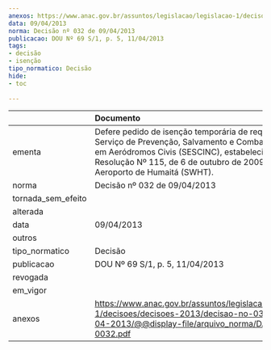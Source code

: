 ```yaml
---
anexos: https://www.anac.gov.br/assuntos/legislacao/legislacao-1/decisoes/decisoes-2013/decisao-no-032-de-09-04-2013/@@display-file/arquivo_norma/DA2013-0032.pdf
data: 09/04/2013
norma: Decisão nº 032 de 09/04/2013
publicacao: DOU Nº 69 S/1, p. 5, 11/04/2013
tags:
- decisão
- isenção
tipo_normatico: Decisão
hide: 
- toc 
 
---
```


|                    | Documento                                                                                                                                                                                                                                 |
|:-------------------|:------------------------------------------------------------------------------------------------------------------------------------------------------------------------------------------------------------------------------------------|
| ementa             | Defere pedido de isenção temporária de requisitos do Serviço de Prevenção, Salvamento e Combate a Incêndio em Aeródromos Civis (SESCINC), estabelecidos na Resolução Nº 115, de 6 de outubro de 2009, para o Aeroporto de Humaitá (SWHT). |
| norma              | Decisão nº 032 de 09/04/2013                                                                                                                                                                                                              |
| tornada_sem_efeito |                                                                                                                                                                                                                                           |
| alterada           |                                                                                                                                                                                                                                           |
| data               | 09/04/2013                                                                                                                                                                                                                                |
| outros             |                                                                                                                                                                                                                                           |
| tipo_normatico     | Decisão                                                                                                                                                                                                                                   |
| publicacao         | DOU Nº 69 S/1, p. 5, 11/04/2013                                                                                                                                                                                                           |
| revogada           |                                                                                                                                                                                                                                           |
| em_vigor           |                                                                                                                                                                                                                                           |
| anexos             | https://www.anac.gov.br/assuntos/legislacao/legislacao-1/decisoes/decisoes-2013/decisao-no-032-de-09-04-2013/@@display-file/arquivo_norma/DA2013-0032.pdf                                                                                 |